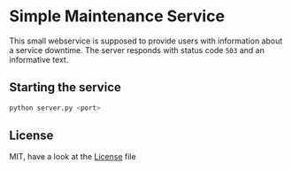 # Simple Maintenance Service
This small webservice is supposed to provide users with information about a service downtime. The server responds with status code `503` and an informative text.

## Starting the service

```python
python server.py <port>
```

## License
MIT, have a look at the [License](LICENSE) file
